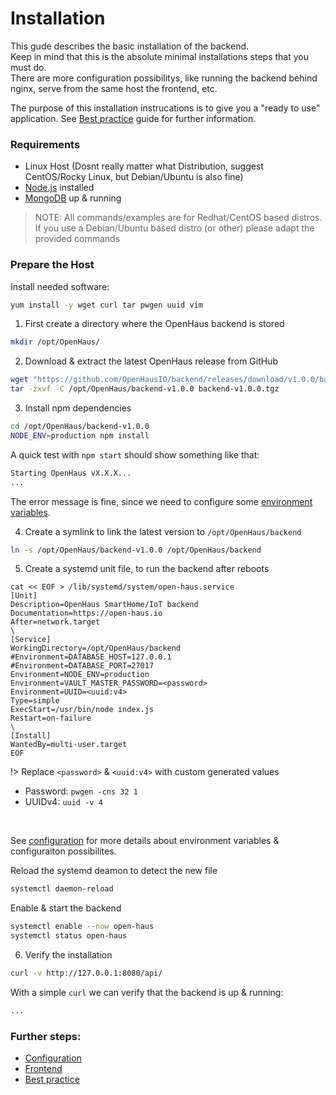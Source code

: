 # Installation

This gude describes the basic installation of the backend.<br />
Keep in mind that this is the absolute minimal installations steps that you must do.<br />
There are more configuration possibilitys, like running the backend behind nginx, serve from the same host the frontend, etc.

The purpose of this installation instrucations is to give you a "ready to use" application. See [Best practice](best-practice.md) guide for further information.

### Requirements
- Linux Host (Dosnt really matter what Distribution, suggest CentOS/Rocky Linux, but Debian/Ubuntu is also fine)
- [Node.js](https://nodejs.org) installed
- [MongoDB](https://www.mongodb.com) up & running
> NOTE: All commands/examples are for Redhat/CentOS based distros.<br />
> If you use a Debian/Ubuntu based distro (or other) please adapt the provided commands

### Prepare the Host
Install needed software:
```sh
yum install -y wget curl tar pwgen uuid vim
```

1) First create a directory where the OpenHaus backend is stored
```bash
mkdir /opt/OpenHaus/
```

2) Download & extract the latest OpenHaus release from GitHub
```bash
wget "https://github.com/OpenHausIO/backend/releases/download/v1.0.0/backend-v1.0.0.tgz"
tar -zxvf -C /opt/OpenHaus/backend-v1.0.0 backend-v1.0.0.tgz
```

3) Install npm dependencies
```bash
cd /opt/OpenHaus/backend-v1.0.0
NODE_ENV=production npm install
```
A quick test with `npm start` should show something like that:
```bash
Starting OpenHaus vX.X.X...
...
```
The error message is fine, since we need to configure some [environment variables](configuration.md).

4) Create a symlink to link the latest version to `/opt/OpenHaus/backend`
```bash
ln -s /opt/OpenHaus/backend-v1.0.0 /opt/OpenHaus/backend
```

5) Create a systemd unit file, to run the backend after reboots
```systemd
cat << EOF > /lib/systemd/system/open-haus.service
[Unit]
Description=OpenHaus SmartHome/IoT backend
Documentation=https://open-haus.io
After=network.target
\
[Service]
WorkingDirectory=/opt/OpenHaus/backend
#Environment=DATABASE_HOST=127.0.0.1
#Environment=DATABASE_PORT=27017
Environment=NODE_ENV=production
Environment=VAULT_MASTER_PASSWORD=<password>
Environment=UUID=<uuid:v4>
Type=simple
ExecStart=/usr/bin/node index.js
Restart=on-failure
\
[Install]
WantedBy=multi-user.target
EOF
```

!> Replace `<password>` & `<uuid:v4>` with custom generated values
- Password: `pwgen -cns 32 1`
- UUIDv4: `uuid -v 4`
<br />

See [configuration](configuration.md) for more details about environment variables & configuraiton possibilites.

Reload the systemd deamon to detect the new file
```bash
systemctl daemon-reload
```

Enable & start the backend
```bash
systemctl enable --now open-haus
systemctl status open-haus
```

6) Verify the installation
```bash
curl -v http://127.0.0.1:8080/api/
```
With a simple `curl` we can verify that the backend is up & running:

```bash
...
```

### Further steps:
- [Configuration](configuration.md)
- [Frontend](frontend.md)
- [Best practice](best-practice.md)